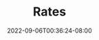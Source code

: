 ---
title: Rates
slug: rates
date: 2022-09-06T00:36:24-08:00
description: rates
menu:
- main
- footer
weight: 4
layout: pricing
prices:
  - service: 1 trening / Drop in
    price: 16 €
  - service: 4 treninga vrijedi 1 mjesec
    price: 56 €
  - service: 6 treninga vrijedi 1 mjeseca
    price: 80 €
  - service: 8 treninga vrijedi 1 mjeseca
    price: 100 €
  - service: Privatni sat (60 min) sa instrukturom
    price: 100 €
  - service: Najam dvorane/60 min
    price: 20 €
  - service: Najam dvorane/90 min
    price: 25 €
  - service: Najam mata
    price: 2 €
services:
  - category: "Mobilift"
    prices: 
      - service: "1 tretman lica (30 min - vrijedi 6mj)"
        price: "38 €"
      - service: "10 tretmana lica (30 min - vrijedi 6mj)"
        price: "345 €"
      - service: "Ručna masaža (60 min)"
        price: "44 €"
      - service: "Ručna masaža (30 min)"
        price: "25 €"
  - category: "Cellu"
    prices:
      - service: "1 tretman (45 min)"
        price: "44 €"
      - service: "10 tretmana (45 min - vrijedi 6mj)"
        price: "385 €"
      - service: "Anticelulitna ručna masaža (30min)"
        price: "34 €"
---